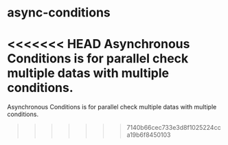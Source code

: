 # async-conditions
<<<<<<< HEAD
Asynchronous Conditions is for parallel check multiple datas with multiple conditions.
=======
Asynchronous Conditions is for parallel check multiple datas with multiple conditions.
>>>>>>> 7140b66cec733e3d8f1025224cca19b6f8450103
